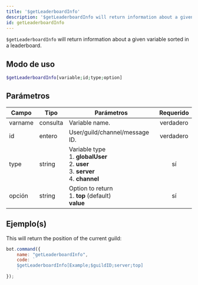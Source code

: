 ```yaml
---
title: '$getLeaderboardInfo'
description: '$getLeaderboardInfo will return information about a given variable sorted in a leaderboard.'
id: getLeaderboardInfo
---
```


`$getLeaderboardInfo` will return information about a given variable sorted in a leaderboard.

## Modo de uso

```php
$getLeaderboardInfo[variable;id;type;option]
```

## Parámetros

| Campo   | Tipo     | Parámetros                                                                                                                   | Requerido |
| ------- | -------- | ---------------------------------------------------------------------------------------------------------------------------- |:---------:|
| varname | consulta | Variable name.                                                                                                               | verdadero |
| id      | entero   | User/guild/channel/message ID.                                                                                               | verdadero |
| type    | string   | Variable type <br /> 1. **globalUser** <br /> 2. **user** <br /> 3. **server** <br /> 4. **channel** |    sí     |
| opción  | string   | Option to return <br /> 1. **top** (default) <br /> **value**                                                    |    sí     |

## Ejemplo(s)

This will return the position of the current guild:

```javascript
bot.command({
    name: "getLeaderboardInfo",
    code: `
    $getLeaderboardInfo[Example;$guildID;server;top]
    `
});
```